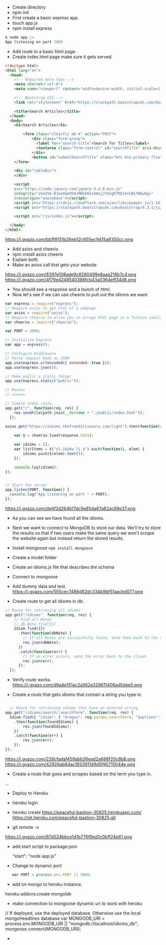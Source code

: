 * Create directory 
* npm init
* First create a basic express app.
* touch app.js
* npm install express


```js
$ node app.js 
App listening on port 3000
```

* Add route to a basic html page. 
* Create index.html page make sure it gets served.

```html
<!doctype html>
<html lang="en">
  <head>
    <!-- Required meta tags -->
    <meta charset="utf-8">
    <meta name="viewport" content="width=device-width, initial-scale=1, shrink-to-fit=no">

    <!-- Bootstrap CSS -->
    <link rel="stylesheet" href="https://stackpath.bootstrapcdn.com/bootstrap/4.3.1/css/bootstrap.min.css" integrity="sha384-ggOyR0iXCbMQv3Xipma34MD+dH/1fQ784/j6cY/iJTQUOhcWr7x9JvoRxT2MZw1T" crossorigin="anonymous">

    <title>Search Articles</title>
  </head>
  <body>
    <h1>Search Articles</h1>

        <form class="clearfix mb-4" action="POST">
            <div class="form-group">
              <label for="search-title">Search for Titles</label>
              <textarea class="form-control" id="searchTitle" aria-describedby="search-title" placeholder="Elasticsearch on NodeJS"></textarea>
            </div>
            <button id="submitSearchTitle" class="btn btn-primary float-right">Submit</button>
    </form>

    <div id="tableDiv">
    </div>

    <script
    src="https://code.jquery.com/jquery-3.4.0.min.js"
    integrity="sha256-BJeo0qm959uMBGb65z40ejJYGSgR7REI4+CW1fNKwOg="
    crossorigin="anonymous"></script>
    <script src="https://cdnjs.cloudflare.com/ajax/libs/popper.js/1.14.7/umd/popper.min.js" integrity="sha384-UO2eT0CpHqdSJQ6hJty5KVphtPhzWj9WO1clHTMGa3JDZwrnQq4sF86dIHNDz0W1" crossorigin="anonymous"></script>
    <script src="https://stackpath.bootstrapcdn.com/bootstrap/4.3.1/js/bootstrap.min.js" integrity="sha384-JjSmVgyd0p3pXB1rRibZUAYoIIy6OrQ6VrjIEaFf/nJGzIxFDsf4x0xIM+B07jRM" crossorigin="anonymous"></script>

    <script src="/js/index.js"></script>

  </body>
</html>
```

https://i.gyazo.com/bb1f8151b26eb12c655ec9415a9350cc.png


* Add axios and cheerio
* npm install axios cheerio
* Explain both.
* Make an axios call that gets your website

https://i.gyazo.com/8397e108ade9c8280499e8aaa216b7c4.png
https://i.gyazo.com/4f79e4248540386fcb43a0364eff34d8.png

* You should see a response and a bunch of html.
* Now let's see if we can use cheerio to pull out the idioms we want. 

```js
var express = require("express");
// Require axios to get html of a webpage
var axios = require("axios");
// Require cheerio to allow you to scrape html page in a fashion similar to jquery
var cheerio = require("cheerio");

var PORT = 3000;

// Initialize Express
var app = express();

// Configure middleware
// Parse request body as JSON
app.use(express.urlencoded({ extended: true }));
app.use(express.json());

// Make public a static folder
app.use(express.static("public"));

// Routes
// ======

// Simple index route
app.get("/", function(req, res) {
    res.sendFile(path.join(__dirname + "./public/index.html"));
  });

axios.get("https://idioms.thefreedictionary.com/light").then(function(response) {
    
    var $ = cheerio.load(response.data);

    var idioms = [];
    var listItems = $("ul.idiKw li a").each(function(i, elem) {
        idioms.push($(elem).text());
    });

    console.log(idioms);
});


// Start the server
app.listen(PORT, function() {
  console.log("App listening on port " + PORT);
});
```

https://i.gyazo.com/de4f2d264b17dc9e85da67a82ac69e37.png

* As you can see we have found all the idioms.
* Next we want to connect to MongoDB to store our data.  We'll try to store the results so that if two users make the same query we won't scrape the website again but instead return the stored results.  
* Install mongoose `npm install mongoose`
* Create a model folder
* Create an idioms.js file that describes the schema
* Connect to mongoose 
* Add dummy data and test.
https://i.gyazo.com/555cec7486d82dc334b9bf51aacbd077.png

* Create route to get all idioms in db.

```js 
// Route for retrieving all idioms
app.get("/idioms", function(req, res) {
    // Find all Notes
    // db.Note.find({})
    Idiom.find({})
      .then(function(dbNote) {
        // If all Notes are successfully found, send them back to the client
        res.json(dbNote);
      })
      .catch(function(err) {
        // If an error occurs, send the error back to the client
        res.json(err);
      });
  });
  ```

  * Verify route works. 
  https://i.gyazo.com/d9a4e151ac2a562a329611406ad5dee5.png

  * Create a route that gets idioms that contain a string you type in.

```js

  // Route for retrieving idioms that have an entered string
app.get("/idioms/search/:searchTerm", function(req, res) {
  Idiom.find({ "idiom": { "$regex": req.params.searchTerm, "$options": "i" } })
    .then(function(foundIdioms) {
        res.json(foundIdioms);
    })
    .catch(function(err) {
        res.json(err);
    });
});
```

  https://i.gyazo.com/226cfadaf459abb26ead2a686f20c8b8.png
  https://i.gyazo.com/42926ab84ac1933911d9d5f90715044e.png

  * Create a route that goes and scrapes based on the term you type in.



  ...

  * Deploy to Heroku
  * heroku login
  * heroku create
  https://peaceful-bastion-30825.herokuapp.com/ 
    https://git.heroku.com/peaceful-bastion-30825.git

* git remote -v

https://i.gyazo.com/87d524bbce1d1b776f9ed1c0b1f24e61.png

* add start script to package.json

    "start": "node app.js"

* Change to dynamic port

```js
   var PORT = process.env.PORT || 3000;
```

* add on mongo to heroku instance.

heroku addons:create mongolab

* make connection to mongoose dynamic uri to work with heroku

// If deployed, use the deployed database. Otherwise use the local mongoHeadlines database
var MONGODB_URI = process.env.MONGODB_URI || "mongodb://localhost/idioms_db";
mongoose.connect(MONGODB_URI);

* 